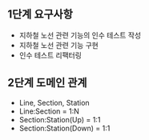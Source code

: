 ## 1단계 요구사항
* 지하철 노선 관련 기능의 인수 테스트 작성
* 지하철 노선 관련 기능 구현
* 인수 테스트 리팩터링

## 2단계 도메인 관계
* Line, Section, Station
* Line:Section = 1:N 
* Section:Station(Up) = 1:1
* Section:Station(Down) = 1:1